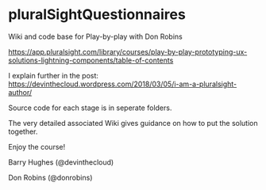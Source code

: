 # pluralSightQuestionnaires
Wiki and code base for Play-by-play with Don Robins

https://app.pluralsight.com/library/courses/play-by-play-prototyping-ux-solutions-lightning-components/table-of-contents

I explain further in the post:
https://devinthecloud.wordpress.com/2018/03/05/i-am-a-pluralsight-author/
 
Source code for each stage is in seperate folders.

The very detailed associated Wiki gives guidance on how to put the solution together.

Enjoy the course!

Barry Hughes
(@devinthecloud)

Don Robins
(@donrobins)
